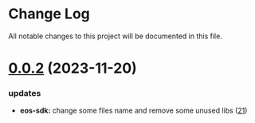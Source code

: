 
# Change Log

All notable changes to this project will be documented in this file.

# [0.0.2](https://github.com/okx/go-wallet-sdk) (2023-11-20)

### updates

- **eos-sdk:** change some files name and remove some unused libs ([21](https://github.com/ewhal/go-wallet-sdk/pull/21))
